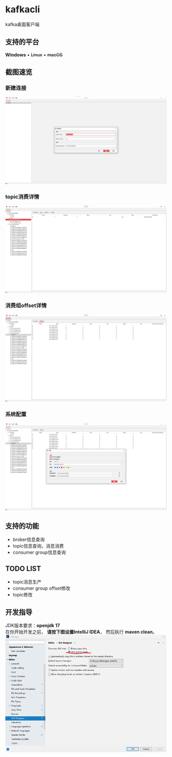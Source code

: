 # kafkacli

kafka桌面客户端

## 支持的平台

**Windows** • ~~Linux~~ • ~~macOS~~

## 截图速览

### 新建连接
![Overview](screenshots/new_conn_windows.png)

### topic消费详情
![Overview](screenshots/topic_data_windows.png)

### 消费组offset详情
![Overview](screenshots/consumer_group_offset_windows.png)

### 系统配置
![Overview](screenshots/setting_windows.png)

## 支持的功能

+ broker信息查询
+ topic信息查询，消息消费
+ consumer group信息查询

## TODO LIST

+ topic消息生产
+ consumer group offset修改
+ topic修改

## 开发指导
JDK版本要求：**openjdk 17**  
在你开始开发之前， **请按下图设置IntelliJ IDEA**， 然后执行 **maven clean**。
![Editor_GUI_Designer](screenshots/editor_gui_designer.png)
